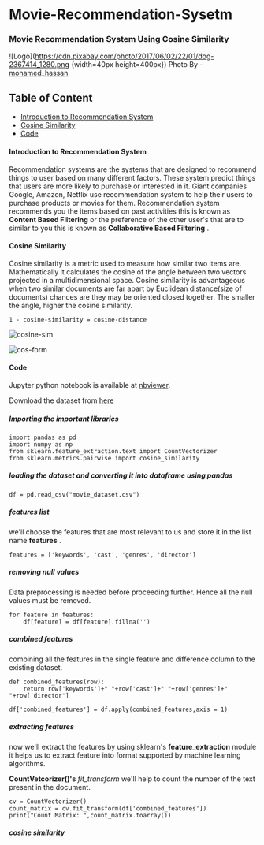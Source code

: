 # Movie-Recommendation-Sysetm

### Movie Recommendation System Using Cosine Similarity

![Logo](https://cdn.pixabay.com/photo/2017/06/02/22/01/dog-2367414_1280.png {width=40px height=400px})
Photo By - [mohamed_hassan](https://pixabay.com/users/mohamed_hassan-5229782/)

## Table of Content
- [Introduction to Recommendation System](#introduction-to-recommendation-system)
- [Cosine Similarity](#cosine-similarity)
- [Code](#code)

#### Introduction to Recommendation System
Recommendation systems are the systems that are designed to recommend things to user based on many different factors. These system predict things that users are more likely to purchase or interested in it. Giant companies Google, Amazon, Netflix use recommendation system to help their users to purchase products or movies for them. Recommendation system recommends you the items based on past activities this is known as __Content Based Filtering__ or the preference of the other user's that are to similar to you this is known as __Collaborative Based Filtering__ .

#### Cosine Similarity 
Cosine similarity is a metric used to measure how similar two items are. Mathematically it calculates the cosine of the angle between two vectors projected in a multidimensional space. Cosine similarity is advantageous when two similar documents are far apart by Euclidean distance(size of documents) chances are they may be oriented closed together. The smaller the angle, higher the cosine similarity.
```
1 - cosine-similarity = cosine-distance
```

![cosine-sim](https://github.com/garooda/Movie-Recommendation-Sysetm/blob/main/images/cosine%20sim%20%201.PNG)

![cos-form](https://bit.ly/33baNhZ)

#### Code
Jupyter python notebook is available at  [nbviewer](https://nbviewer.jupyter.org/github/garooda/Movie-Recommendation-Sysetm/blob/main/movie_recommendation_system.ipynb).

Download the dataset from [here](https://github.com/MahnoorJaved98/Movie-Recommendation-System/blob/main/movie_dataset.csv)

##### Importing the important libraries

```python3
import pandas as pd
import numpy as np
from sklearn.feature_extraction.text import CountVectorizer
from sklearn.metrics.pairwise import cosine_similarity
```
##### loading the dataset and converting it into dataframe using pandas

```python3
df = pd.read_csv("movie_dataset.csv")
```

##### features list 
we'll choose the features that are most relevant to us and store it in the list name __features__ .

```python3
features = ['keywords', 'cast', 'genres', 'director']
```

##### removing null values
Data preprocessing is needed before proceeding further. Hence all the null values must be removed.

```python3
for feature in features:
    df[feature] = df[feature].fillna('')
```

##### combined features 
combining all the features in the single feature and difference column to the existing dataset.

```python3
def combined_features(row):
    return row['keywords']+" "+row['cast']+" "+row['genres']+" "+row['director']

df['combined_features'] = df.apply(combined_features,axis = 1)
```

##### extracting features

now we'll extract the features by using sklearn's __feature_extraction__ module it helps us to extract feature into format supported by machine learning algorithms. 

__CountVetcorizer()'s__  _*fit_transform*_ we'll help to count the number of the text present in the document.

```python3
cv = CountVectorizer()
count_matrix = cv.fit_transform(df['combined_features'])
print("Count Matrix: ",count_matrix.toarray())
```

##### cosine similarity 
